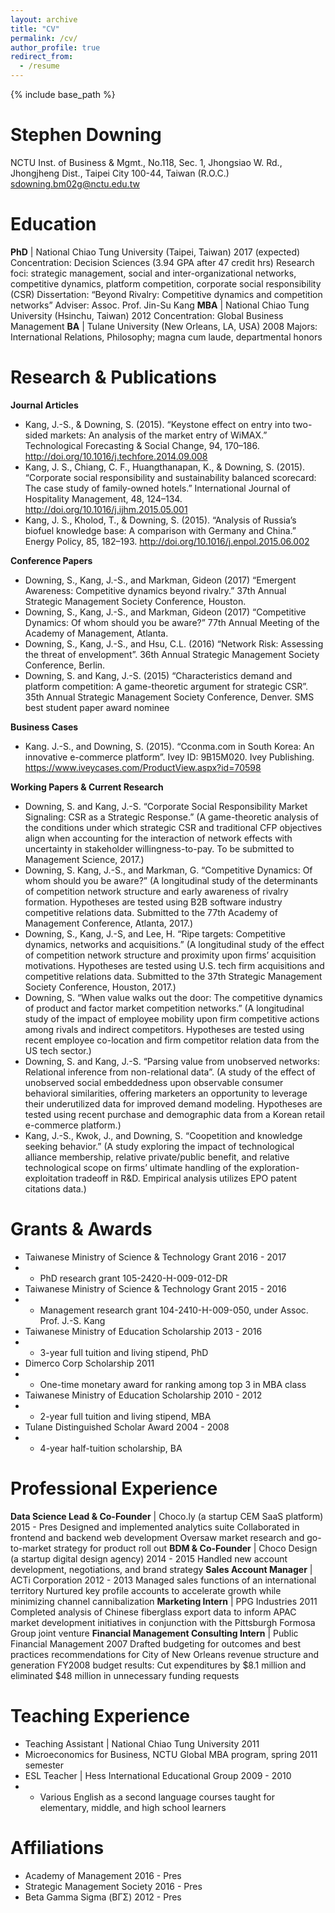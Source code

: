 ```yaml
---
layout: archive
title: "CV"
permalink: /cv/
author_profile: true
redirect_from:
  - /resume
---
```


{% include base_path %}

Stephen Downing
======
NCTU Inst. of Business & Mgmt.,  No.118, Sec. 1, Jhongsiao W. Rd., Jhongjheng Dist., Taipei City 100-44, Taiwan (R.O.C.)
sdowning.bm02g@nctu.edu.tw 

Education
======
**PhD** | National Chiao Tung University (Taipei, Taiwan)					2017 (expected) 
Concentration: Decision Sciences  (3.94 GPA after 47 credit hrs)
Research foci: strategic management, social and inter-organizational networks, competitive dynamics, platform competition, corporate social responsibility (CSR)
Dissertation:  “Beyond Rivalry:  Competitive dynamics and competition networks”
Adviser:  Assoc. Prof. Jin-Su Kang
**MBA** | National Chiao Tung University (Hsinchu, Taiwan)				2012 
Concentration:  Global Business Management
**BA**  |  Tulane University (New Orleans, LA, USA)						2008 
Majors:  International Relations, Philosophy;  magna cum laude, departmental honors


Research & Publications
======
**Journal Articles**
 - Kang, J.-S., & Downing, S. (2015). “Keystone effect on entry into two-sided markets: An analysis of the market entry of WiMAX.” Technological Forecasting & Social Change, 94, 170–186. http://doi.org/10.1016/j.techfore.2014.09.008 
 - Kang, J. S., Chiang, C. F., Huangthanapan, K., & Downing, S. (2015). “Corporate social responsibility and sustainability balanced scorecard: The case study of family-owned hotels.” International Journal of Hospitality Management, 48, 124–134. http://doi.org/10.1016/j.ijhm.2015.05.001
 - Kang, J. S., Kholod, T., & Downing, S. (2015). “Analysis of Russia’s biofuel knowledge base: A comparison with Germany and China.” Energy Policy, 85, 182–193. http://doi.org/10.1016/j.enpol.2015.06.002
 
**Conference Papers**
 - Downing, S., Kang, J.-S., and Markman, Gideon  (2017) “Emergent Awareness: Competitive dynamics beyond rivalry.”   37th Annual Strategic Management Society Conference, Houston.
 - Downing, S., Kang, J.-S., and Markman, Gideon  (2017) “Competitive Dynamics: Of whom should you be aware?”   77th Annual Meeting of the Academy of Management, Atlanta.
 - Downing, S., Kang, J.-S., and Hsu, C.L.  (2016) “Network Risk: Assessing the threat of envelopment”.  36th Annual Strategic Management Society Conference, Berlin.
 - Downing, S. and Kang, J.-S. (2015) “Characteristics demand and platform competition: A game-theoretic argument for strategic CSR”.  35th Annual Strategic Management Society Conference, Denver. SMS best student paper award nominee
  
**Business Cases**
 - Kang. J.-S., and Downing, S. (2015). “Cconma.com in South Korea: An innovative e-commerce platform”. Ivey ID: 9B15M020. Ivey Publishing. https://www.iveycases.com/ProductView.aspx?id=70598
 
**Working Papers & Current Research**
 - Downing, S. and Kang, J.-S. “Corporate Social Responsibility Market Signaling: CSR as a Strategic Response.” (A game-theoretic analysis of the conditions under which strategic CSR and traditional CFP objectives align when accounting for the interaction of network effects with uncertainty in stakeholder willingness-to-pay.  To be submitted to Management Science, 2017.)
 - Downing, S. Kang, J.-S., and Markman, G. “Competitive Dynamics: Of whom should you be aware?” (A longitudinal study of the determinants of competition network structure and early awareness of rivalry formation. Hypotheses are tested using B2B software industry competitive relations data.  Submitted to the 77th Academy of Management Conference, Atlanta, 2017.)
 - Downing, S., Kang, J.-S, and Lee, H. “Ripe targets: Competitive dynamics, networks and acquisitions.” (A longitudinal study of the effect of competition network structure and proximity upon firms’ acquisition motivations. Hypotheses are tested using U.S. tech firm acquisitions and competitive relations data.  Submitted to the 37th Strategic Management Society Conference, Houston, 2017.)
 - Downing, S. “When value walks out the door: The competitive dynamics of product and factor market competition networks.” (A longitudinal study of the impact of employee mobility upon firm competitive actions among rivals and indirect competitors. Hypotheses are tested using recent employee co-location and firm competitor relation data from the US tech sector.)
 - Downing, S. and Kang, J.-S. “Parsing value from unobserved networks: Relational inference from non-relational data”.  (A study of the effect of unobserved social embeddedness upon observable consumer behavioral similarities, offering marketers an opportunity to leverage their underutilized data for improved demand modeling. Hypotheses are tested using recent purchase and demographic data from a Korean retail e-commerce platform.) 
 - Kang, J.-S., Kwok, J., and Downing, S.  “Coopetition and knowledge seeking behavior.”  (A study exploring the impact of technological alliance membership, relative private/public benefit, and relative technological scope on firms’ ultimate handling of the exploration-exploitation tradeoff in R&D. Empirical analysis utilizes EPO patent citations data.)


Grants & Awards
======
 - Taiwanese Ministry of Science & Technology Grant					2016 - 2017
 - - PhD research grant 105-2420-H-009-012-DR
 - Taiwanese Ministry of Science & Technology Grant					2015 - 2016
 - - Management research grant 104-2410-H-009-050, under Assoc. Prof. J.-S. Kang
 - Taiwanese Ministry of Education Scholarship 						2013 - 2016 
 - - 3-year full tuition and living stipend, PhD
 - Dimerco Corp Scholarship 								2011
 - - One-time monetary award for ranking among top 3 in MBA class
 - Taiwanese Ministry of Education Scholarship 						2010 - 2012 
 - - 2-year full tuition and living stipend, MBA
 - Tulane Distinguished Scholar Award 							2004 - 2008 
 - - 4-year half-tuition scholarship, BA


Professional Experience
======
**Data Science Lead & Co-Founder** | Choco.ly  (a startup CEM SaaS platform)		2015 - Pres
Designed and implemented analytics suite
Collaborated in frontend and backend web development 
Oversaw market research and go-to-market strategy for product roll out
**BDM & Co-Founder** | Choco Design  (a startup digital design agency)			2014 - 2015
Handled new account development, negotiations, and brand strategy
**Sales Account Manager** | ACTi Corporation 						2012 - 2013
Managed sales functions of an international territory
Nurtured key profile accounts to accelerate growth while minimizing channel cannibalization
**Marketing Intern** | PPG Industries 							2011
Completed analysis of Chinese fiberglass export data to inform APAC market development initiatives in conjunction with the Pittsburgh Formosa Group joint venture
**Financial Management Consulting Intern** | Public Financial Management 		2007
Drafted budgeting for outcomes and best practices recommendations for City of New Orleans revenue structure and generation
FY2008 budget results: Cut expenditures by $8.1 million and eliminated $48 million in unnecessary funding requests


Teaching Experience
======
 - Teaching Assistant | National Chiao Tung University					2011
 - Microeconomics for Business, NCTU Global MBA program, spring 2011 semester
 - ESL Teacher |  Hess International Educational Group					2009 - 2010
 - - Various English as a second language courses taught for elementary, middle, and high school learners


Affiliations
======
 - Academy of Management								2016 - Pres
 - Strategic Management Society					2016 - Pres
 - Beta Gamma Sigma (ΒΓΣ) 							2012 - Pres

